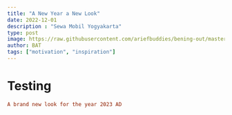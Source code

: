 ```yaml
---
title: "A New Year a New Look"
date: 2022-12-01
description : "Sewa Mobil Yogyakarta"
type: post
image: https://raw.githubusercontent.com/ariefbuddies/bening-out/master/uploads/panobening.jpg?w=600&radius=25&force_format=png&
author: BAT
tags: ["motivation", "inspiration"]
---
```

# Testing
```toml
A brand new look for the year 2023 AD
```
